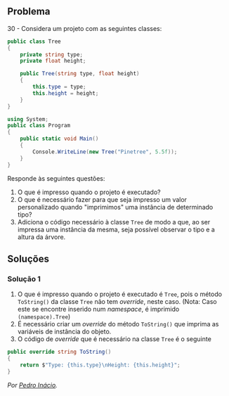 ## Problema

30 - Considera um projeto com as seguintes classes:

```cs
public class Tree
{
    private string type;
    private float height;

    public Tree(string type, float height)
    {
        this.type = type;
        this.height = height;
    }
}
```

```cs
using System;
public class Program
{
    public static void Main()
    {
        Console.WriteLine(new Tree("Pinetree", 5.5f));
    }
}
```

Responde às seguintes questões:

1. O que é impresso quando o projeto é executado?
2. O que é necessário fazer para que seja impresso um valor personalizado
   quando "imprimimos" uma instância de determinado tipo?
3. Adiciona o código necessário à classe `Tree` de modo a que, ao ser impressa
   uma instância da mesma, seja possível observar o tipo e a altura da árvore.

## Soluções

### Solução 1

1. O que é impresso quando o projeto é executado é `Tree`,
pois o método `ToString()` da classe `Tree` não tem _override_, neste caso.
(Nota: Caso este se encontre inserido num _namespace_, é imprimido
`(namespace).Tree`)
2. É necessário criar um _override_ do método `ToString()` que imprima as
variáveis de instância do objeto.
3. O código de _override_ que é necessário na classe `Tree` é o seguinte

```cs
public override string ToString()
{
    return $"Type: {this.type}\nHeight: {this.height}";
}
```

*Por [Pedro Inácio](https://github.com/PmaiWoW).*